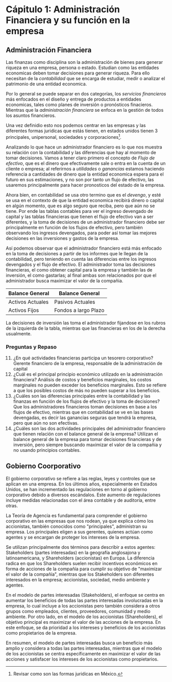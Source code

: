 # Cápitulo 1: Administración Financiera y su función en la empresa

## Administración Financiera

Las finanzas como disciplina son la administración de bienes para generar riqueza en una empresa, persona o estado. Estudian  como las entidades economicas
deben tomar decisiones para generar riqueza. Para ello necesitan de la *contabilidad* que se encarga de estudiar, medir o analizar el patrimonio de una entidad economica.

Por lo general se puede separar en dos categorías, los *servicios financieros* más enfocados en el diseño y entrega de productos  a entidades economicas, tales como planes de inversión
 o pronósticos finacieros. Mientras que la *administración financiera* se enfoca en la gestión de todos los asuntos financieros.

Una vez definidio esto nos podemos centrar en las empresas y las diferentes formas juridicas que estás tienen, en estados unidos tienen 3 principales, unipersonal, sociedades y
corporaciones[^1].

[^1]: Revisar como son las formas juridicas en México.


Analizando lo que hace un administrador financiero es lo que nos muestra su relación con la contabilidad y las diferencias que hay al momento de tomar decisiones. Vamos a tener
claro primero el concepto de *Flujo de efectivo*, que es el dinero que efectivamente sale o entra en la cuenta de un cliente o empresa; al referirnos  a *utilidades* o
*ganancias* estamos haciendo referencia a cantidades de dinero que la entidad economica espera para el futuro en sus estimaciones, y no son por tanto un flujo de efectivo,
las usaremos principalmente para hacer pronosticos del estado de la empresa.

Ahora bien, en contabilidad se usa otro termino que es el *devengo*, y esté se usa en el contexto de que la entidad economica recibirá dinero o capital en algún momento, que
es algo seguro que reciba, pero que aún no se tiene. Por ende  las tablas contables para ver el ingreso devengado de capital y las tablas financieras que tienen el flujo
de efectivo van a ser diferentes, y la toma de decisiones de un administrador financiero debe ser principalmente en función de los flujos de efectivo, pero también
observando los ingresos devengados, para poder así tomar las mejores decisiones en las inversiones y gastos de la empresa.


Así podemos observar que el administrador financiero está más enfocado en la toma de decisiones a partir de los informes que le llegan de la contabilidad, pero teniendo en cuenta las diferencias entre los ingresos devengados y el
flujo de efectivo. El administrador toma las decisiones financieras, el como obtener capital para la empresa y también
las de inversión, el como gastarlas; al final ambas son relacionados por que el administrador busca maximizar el valor de la compañia.

|Balance General | Balance General     |
|----------------|---------------------|
|Activos Actuales|Pasivos Actuales     |
|Activos Fijos   |Fondos a largo Plazo |

La decisiones de inversión las toma el administrador fijandose en los rubros de la izquierda de la tabla, mientras que
las financieras en los de la derecha usualmente.


### Preguntas y Repaso

11. ¿En qué actividades financieras participa un tesorero corporativo? Gerente financiero de la empresa, responsable de la administración de capital
12. ¿Cuál es el principal principio económico utilizado en la administración financiera? Análisis de costos y beneficios marginales, los costos marginales no pueden exceder los beneficios marginales. Esto se refiere a que los posibles costos de más no pueden superar a los beneficios.
13. ¿Cuáles son las diferencias principales entre la contabilidad y las finanzas
en función de los flujos de efectivo y la toma de decisiones? Que los administradores financieros toman decisiones en base a los flujos de efectivo, mientras que en contabilidad se ve en las bases devengadas, es decir las ganancias seguras que tendrá la empresa, pero que aún no son efectivas.
14. ¿Cuáles son las dos actividades principales del administrador financiero
que tienen relación con el balance general de la empresa? Utilizan el balance general de la empresa para tomar decisiones
financieras y de inversión, pero siempre buscando maximizar el valor de la compañia y no usando principios contables.


## Gobierno Coorporativo

El gobierno corporativo se refiere a las reglas, leyes y controles que se aplican en una empresa. En los últimos años, especialmente en Estados Unidos, se han incrementado las regulaciones en torno al gobierno corporativo debido a diversos escándalos. Este aumento de regulaciones incluye medidas relacionadas con el área contable y de auditoría, entre otras.

La Teoría de Agencia es fundamental para comprender el gobierno corporativo en las empresas que nos rodean, ya que explica cómo los accionistas, también conocidos como "principales", administran su empresa. Los principales eligen a sus gerentes, quienes actúan como agentes y se encargan de proteger los intereses de la empresa.

Se utilizan principalmente dos términos para describir a estos agentes: Stakeholders (partes interesadas) en la geografía anglosajona y latinoamericana, y Shareholders (accionistas) en Europa. La diferencia radica en que los Shareholders suelen recibir incentivos económicos en forma de acciones de la compañía para cumplir su objetivo de "maximizar el valor de la compañía", mientras que los Stakeholders son diferentes interesados en la empresa; accionistas, sociedad, medio ambiente y agentes.

En el modelo de partes interesadas (Stakeholders), el enfoque se centra en aumentar los beneficios de todas las partes interesadas involucradas en la empresa, lo cual incluye a los accionistas pero también considera a otros grupos como empleados, clientes, proveedores, comunidad y medio ambiente. Por otro lado, en el modelo de los accionistas (Shareholders), el objetivo principal es maximizar el valor de las acciones de la empresa. En este enfoque, se da prioridad a los intereses y beneficios de los accionistas como propietarios de la empresa.

En resumen, el modelo de partes interesadas busca un beneficio más amplio y considera a todas las partes interesadas, mientras que el modelo de los accionistas se centra específicamente en maximizar el valor de las acciones y satisfacer los intereses de los accionistas como propietarios.



